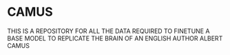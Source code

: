 # CAMUS
THIS IS A REPOSITORY FOR ALL THE DATA REQUIRED TO FINETUNE A BASE MODEL TO REPLICATE THE BRAIN OF AN ENGLISH AUTHOR ALBERT CAMUS
